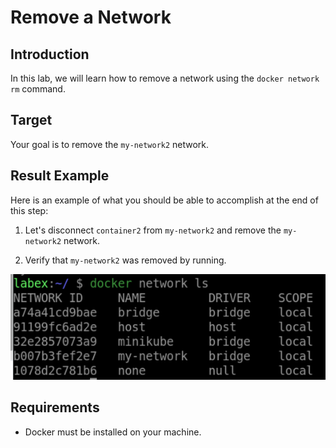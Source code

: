 # Remove a Network

## Introduction

In this lab, we will learn how to remove a network using the `docker network rm` command.

## Target

Your goal is to remove the `my-network2` network.

## Result Example

Here is an example of what you should be able to accomplish at the end of this step:

1. Let's disconnect `container2` from `my-network2` and remove the `my-network2` network.

2. Verify that `my-network2` was removed by running.

![challenge-docker-network-tutorial](assets/challenge-docker-network-tutorial-6.png)

## Requirements

- Docker must be installed on your machine.
